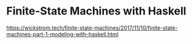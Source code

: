 # Finite-State Machines with Haskell
https://wickstrom.tech/finite-state-machines/2017/11/10/finite-state-machines-part-1-modeling-with-haskell.html
